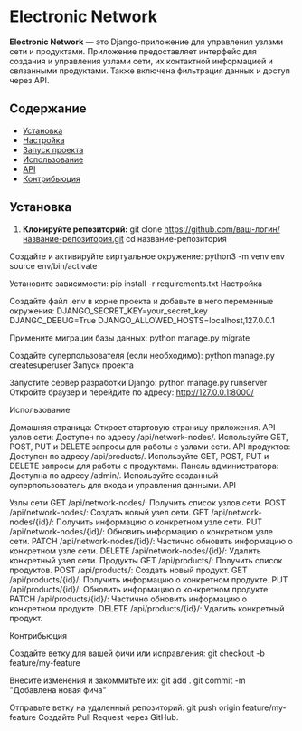 # Electronic Network

**Electronic Network** — это Django-приложение для управления узлами сети и продуктами. 
Приложение предоставляет интерфейс для создания и управления узлами сети,
их контактной информацией и связанными продуктами. 
Также включена фильтрация данных и доступ через API.

## Содержание

- [Установка](#установка)
- [Настройка](#настройка)
- [Запуск проекта](#запуск-проекта)
- [Использование](#использование)
- [API](#api)
- [Контрибьюция](#контрибьюция)

## Установка

1. **Клонируйте репозиторий:**
   git clone https://github.com/ваш-логин/название-репозитория.git
   cd название-репозитория
   
Создайте и активируйте виртуальное окружение:
python3 -m venv env
source env/bin/activate

Установите зависимости:
pip install -r requirements.txt
Настройка

Создайте файл .env в корне проекта и добавьте в него переменные окружения:
DJANGO_SECRET_KEY=your_secret_key
DJANGO_DEBUG=True
DJANGO_ALLOWED_HOSTS=localhost,127.0.0.1

Примените миграции базы данных:
python manage.py migrate

Создайте суперпользователя (если необходимо):
python manage.py createsuperuser
Запуск проекта

Запустите сервер разработки Django:
python manage.py runserver
Откройте браузер и перейдите по адресу:
http://127.0.0.1:8000/

Использование

Домашняя страница: Откроет стартовую страницу приложения.
API узлов сети: Доступен по адресу /api/network-nodes/. Используйте GET, POST, PUT и DELETE запросы для работы с узлами сети.
API продуктов: Доступен по адресу /api/products/. Используйте GET, POST, PUT и DELETE запросы для работы с продуктами.
Панель администратора: Доступна по адресу /admin/. Используйте созданный суперпользователь для входа и управления данными.
API

Узлы сети
GET /api/network-nodes/: Получить список узлов сети.
POST /api/network-nodes/: Создать новый узел сети.
GET /api/network-nodes/{id}/: Получить информацию о конкретном узле сети.
PUT /api/network-nodes/{id}/: Обновить информацию о конкретном узле сети.
PATCH /api/network-nodes/{id}/: Частично обновить информацию о конкретном узле сети.
DELETE /api/network-nodes/{id}/: Удалить конкретный узел сети.
Продукты
GET /api/products/: Получить список продуктов.
POST /api/products/: Создать новый продукт.
GET /api/products/{id}/: Получить информацию о конкретном продукте.
PUT /api/products/{id}/: Обновить информацию о конкретном продукте.
PATCH /api/products/{id}/: Частично обновить информацию о конкретном продукте.
DELETE /api/products/{id}/: Удалить конкретный продукт.

Контрибьюция

Создайте ветку для вашей фичи или исправления:
git checkout -b feature/my-feature

Внесите изменения и закоммитьте их:
git add .
git commit -m "Добавлена новая фича"

Отправьте ветку на удаленный репозиторий:
git push origin feature/my-feature
Создайте Pull Request через GitHub.
